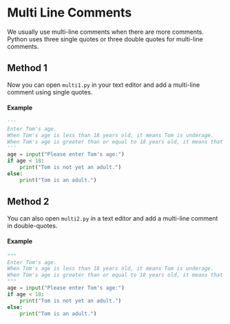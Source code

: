 # Multi Line Comments

We usually use multi-line comments when there are more comments. Python uses three single quotes or three double quotes for multi-line comments.

## Method 1

Now you can open `multi1.py` in your text editor and add a multi-line comment using single quotes.

#### Example

```python
'''
Enter Tom's age.
When Tom's age is less than 18 years old, it means Tom is underage.
When Tom's age is greater than or equal to 18 years old, it means that Tom has become an adult.
'''
age = input("Please enter Tom's age:")
if age < 18:
    print("Tom is not yet an adult.")
else:
    print("Tom is an adult.")
```

## Method 2

You can also open `multi2.py` in a text editor and add a multi-line comment in double-quotes.

#### Example

```python
"""
Enter Tom's age.
When Tom's age is less than 18 years old, it means Tom is underage.
When Tom's age is greater than or equal to 18 years old, it means that Tom has become an adult.
"""
age = input("Please enter Tom's age:")
if age < 18:
    print("Tom is not yet an adult.")
else:
    print("Tom is an adult.")
```

